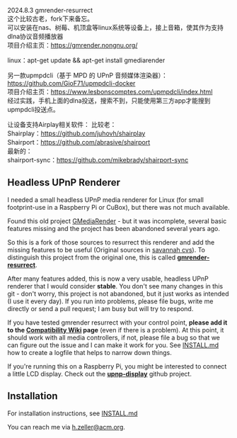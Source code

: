 2024.8.3
gmrender-resurrect  
这个比较古老，fork下来备忘。  
可以安装在nas、树莓、机顶盒等linux系统等设备上，接上音箱，使其作为支持dlna协议音频播放器  
项目介绍主页：https://gmrender.nongnu.org/  
  
linux：apt-get update && apt-get install gmediarender  

另一款upmpdcli（基于 MPD 的 UPnP 音频媒体渲染器）：     
https://github.com/GioF71/upmpdcli-docker  
项目介绍主页：https://www.lesbonscomptes.com/upmpdcli/index.html  
经过实践，手机上面的dlna投送，搜索不到，只能使用第三方app才能搜到upmpdcli投送点。  

让设备支持Airplay相关软件：
比较老：  
Shairplay：https://github.com/juhovh/shairplay  
Shairport：https://github.com/abrasive/shairport  
最新的：  
shairport-sync：https://github.com/mikebrady/shairport-sync  




Headless UPnP Renderer
----------------------

I needed a small headless UPnP media renderer for Linux (for small footprint-use
in a Raspberry Pi or CuBox), but there was not much available.

Found this old project [GMediaRender][orig-project] - but it
was incomplete, several basic features missing and the project has been
abandoned several years ago.

So this is a fork of those sources to resurrect this renderer and add the
missing features to be useful (Original sources in [savannah cvs][orig-cvs]).
To distinguish this project from the original one, this is called
**[gmrender-resurrect](http://github.com/hzeller/gmrender-resurrect)**.

After many features added, this is now a very usable, headless UPnP
renderer that I would consider **stable**. You don't see many changes in this git - don't worry,
this project is not abandoned, but it just works as intended (I use it every day).
If you run into problems, please file bugs, write me directly or send a pull request; I am busy
but will try to respond.

If you have tested gmrender resurrect with your control point, **please add
it to the [Compatibility Wiki][compat-wiki] page** (even if there is a problem).
At this point, it should work with all media controllers, if not,
please file a bug so that we can figure out the issue and I can make it work
for you. See [INSTALL.md](./INSTALL.md) how to create a logfile that helps
to narrow down things.

If you're running this on a Raspberry Pi, you might be interested to connect
a little LCD display. Check out the **[upnp-display][]** github project.

Installation
------------
For installation instructions, see [INSTALL.md](./INSTALL.md)

You can reach me via <h.zeller@acm.org>.


[orig-project]: http://gmrender.nongnu.org/
[orig-cvs]:http://cvs.savannah.gnu.org/viewvc/gmrender/?root=gmrender
[compat-wiki]: https://github.com/hzeller/gmrender-resurrect/wiki/Comptibility
[upnp-display]: https://github.com/hzeller/upnp-display
[open-max-support]: https://github.com/hzeller/gmrender-resurrect/issues/33#issuecomment-23859699
